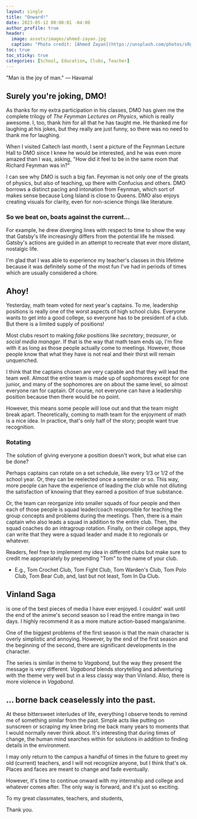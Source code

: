 ```yaml
---
layout: single
title: "Onward!"
date: 2023-05-12 00:00:01 -04:00
author_profile: true
header: 
  image: assets/images/ahmed-zayan.jpg
  caption: "Photo credit: [Ahmed Zayan](https://unsplash.com/photos/sRg9N_0pn1Q)" 
toc: true
toc_sticky: true
categories: [School, Education, Clubs, Teacher]
---
```


"Man is the joy of man." — Havamal

## Surely you're joking, DMO!
As thanks for my extra participation in his classes, DMO has given me the complete trilogy of *The Feynman Lectures on Physics*, which is really awesome. I, too, thank him for all that he has taught me. He thanked me for laughing at his jokes, but they really are just funny, so there was no need to thank me for laughing. 

When I visited Caltech last month, I sent a picture of the Feynman Lecture Hall to DMO since I knew he would be interested, and he was even more amazed than I was, asking, "How did it feel to be in the same room that Richard Feynman was in?"

I can see why DMO is such a big fan. Feynman is not only one of the greats of physics, but also of teaching, up there with Confucius and others. DMO borrows a distinct pacing and intonation from Feynman, which sort of makes sense because Long Island is close to Queens. DMO also enjoys creating visuals for clarity, even for non-science things like literature. 

### So we beat on, boats against the current...
For example, he drew diverging lines with respect to time to show the way that Gatsby's life increasingly differs from the potential life he missed. Gatsby's actions are guided in an attempt to recreate that ever more distant, nostalgic life. 

I'm glad that I was able to experience my teacher's classes in this lifetime because it was definitely some of the most fun I've had in periods of times which are usually considered a chore. 

## Ahoy!
Yesterday, math team voted for next year's captains. To me, leadership positions is really one of the worst aspects of high school clubs. Everyone wants to get into a good college, so everyone has to be president of a club. But there is a limited supply of positions!

Most clubs resort to making *fake* positions like *secretary*, *treasurer*, or *social media manager*. If that is the way that math team ends up, I'm fine with it as long as those people actually come to meetings. However, those people know that what they have is not real and their thirst will remain unquenched. 

I think that the captains chosen are very capable and that they will lead the team well. Almost the entire team is made up of sophomores except for one junior, and many of the sophomores are on about the same level, so almost everyone ran for captain. Of course, not everyone can have a leadership position because then there would be no point. 

However, this means some people will lose out and that the team might break apart. Theoretically, coming to math team for the enjoyment of math is a nice idea. In practice, that's only half of the story; people want true recognition. 

### Rotating
The solution of giving everyone a position doesn't work, but what else can be done? 

Perhaps captains can rotate on a set schedule, like every 1/3 or 1/2 of the school year. Or, they can be reelected once a semester or so. This way, more people can have the experience of leading the club while not diluting the satisfaction of knowing that they earned a position of true substance. 

Or, the team can reorganize into smaller squads of four people and then each of those people is squad leader/coach responsible for teaching the group concepts and problems during the meetings. Then, there is a main captain who also leads a squad in addition to the entire club. Then, the squad coaches do an intragroup rotation. Finally, on their college apps, they can write that they were a squad leader and made it to regionals or whatever.

Readers, feel free to implement my idea in different clubs but make sure to credit me appropriately by prepending "Tom" to the name of your club. 
- E.g., Tom Crochet Club, Tom Fight Club, Tom Warden's Club, Tom Polo Club, Tom Bear Cub, and, last but not least, Tom In Da Club. 

## Vinland Saga
is one of the best pieces of media I have ever enjoyed. I couldnt' wait until the end of the anime's second season so I read the entire manga in two days. I highly recommend it as a more mature action-based manga/anime. 

One of the biggest problems of the first season is that the main character is overly simplistic and annoying. However, by the end of the first season and the beginning of the second, there are significant developments in the character. 

The series is similar in theme to *Vagabond*, but the way they present the message is very different. *Vagabond* blends storytelling and adventuring with the theme very well but in a less classy way than Vinland. Also, there is more violence in *Vagabond*. 

## ... borne back ceaselessly into the past.
At these bittersweet interludes of life, everything I observe tends to remind me of something similar from the past. Simple acts like putting on sunscreen or scraping my knee bring me back many years to moments that I would normally never think about. It's interesting that during times of change, the human mind searches within for solutions in addition to finding details in the environment. 

I may only return to the campus a handful of times in the future to greet my old (current) teachers, and I will not recognize anyone, but I think that's ok. Places and faces are meant to change and fade eventually. 

However, it's time to continue onward with my internship and college and whatever comes after. The only way is forward, and it's just so exciting. 

To my great classmates, teachers, and students,

Thank you. 